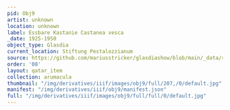 ```yaml
---
pid: Obj9
artist: unknown
location: unknown
label: Essbare Kastanie Castanea vesca
_date: 1925-1950
object_type: Glasdia
current_location: Stiftung Pestalozzianum
source: https://github.com/mariusstricker/glasdiashow/blob/main/_data/raw_images/glasdia/obj9.jpg
order: '08'
layout: qatar_item
collection: arumacula
thumbnail: "/img/derivatives/iiif/images/obj9/full/207,/0/default.jpg"
manifest: "/img/derivatives/iiif/obj9/manifest.json"
full: "/img/derivatives/iiif/images/obj9/full/full/0/default.jpg"
---
```

